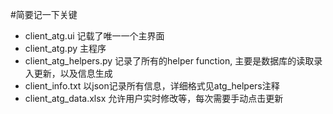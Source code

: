 #简要记一下关键

- client_atg.ui             记载了唯一一个主界面
- client_atg.py             主程序
- client_atg_helpers.py     记录了所有的helper function, 主要是数据库的读取录入更新，以及信息生成
- client_info.txt           以json记录所有信息，详细格式见atg_helpers注释
- client_atg_data.xlsx      允许用户实时修改等，每次需要手动点击更新